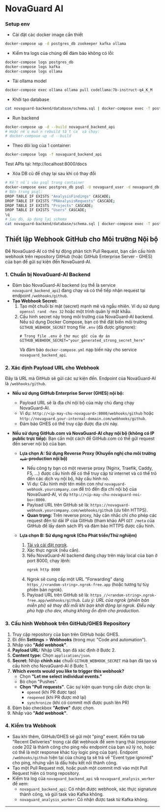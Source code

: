 # NovaGuard AI

### Setup env

- Cài đặt các docker image cần thiết

```bash
docker-compose up -d postgres_db zookeeper kafka ollama
```

- Kiểm tra logs của chúng để đảm bảo không có lỗi:

```bash
docker-compose logs postgres_db
docker-compose logs kafka
docker-compose logs ollama
```

- Tải ollama model

```bash
docker-compose exec ollama ollama pull codellama:7b-instruct-q4_K_M
```

- Khởi tạo database

```bash
cat novaguard-backend/database/schema.sql | docker-compose exec -T postgres_db psql -U novaguard_user -d novaguard_db
```

- Run backend

```bash
docker-compose up -d --build novaguard_backend_api
# Hoặc nếu muốn rebuild tất cả và chạy:
# docker-compose up -d --build
```

- Theo dõi log của 1 container:

```bash
docker-compose logs -f novaguard_backend_api
```

Test APIs tại: http://localhost:8000/docs

- Xóa DB cũ để chạy lại sau khi có thay đổi

```bash
# Kết nối vào psql trong container
docker-compose exec postgres_db psql -U novaguard_user -d novaguard_db
# Bên trong psql:
DROP TABLE IF EXISTS "AnalysisFindings" CASCADE;
DROP TABLE IF EXISTS "PRAnalysisRequests" CASCADE;
DROP TABLE IF EXISTS "Projects" CASCADE;
DROP TABLE IF EXISTS "Users" CASCADE;
\q 
# Sau đó, áp dụng lại schema
cat novaguard-backend/database/schema.sql | docker-compose exec -T postgres_db psql -U novaguard_user -d novaguard_db
```

## Thiết lập Webhook GitHub cho Môi trường Nội bộ

Để NovaGuard-AI có thể tự động phân tích Pull Request, bạn cần cấu hình webhook trên repository GitHub (hoặc GitHub Enterprise Server - GHES) của bạn để gửi sự kiện đến NovaGuard-AI.

### 1. Chuẩn bị NovaGuard-AI Backend

* Đảm bảo NovaGuard-AI backend (cụ thể là service `novaguard_backend_api`) đang chạy và có thể tiếp nhận request tại endpoint `/webhooks/github`.
* **Tạo Webhook Secret:**
    1.  Tạo một chuỗi bí mật (secret) mạnh mẽ và ngẫu nhiên. Ví dụ sử dụng `openssl rand -hex 32` hoặc một trình quản lý mật khẩu.
    2.  Cấu hình secret này trong môi trường của NovaGuard-AI backend. Nếu sử dụng Docker Compose, bạn có thể đặt biến môi trường `GITHUB_WEBHOOK_SECRET` trong file `.env` (đã được gitignore):
        ```env
        # Trong file .env ở thư mục gốc của dự án
        GITHUB_WEBHOOK_SECRET="your_generated_strong_secret_here"
        ```
        Và đảm bảo `docker-compose.yml` nạp biến này cho service `novaguard_backend_api`.

### 2. Xác định Payload URL cho Webhook

Đây là URL mà GitHub sẽ gửi các sự kiện đến. Endpoint của NovaGuard-AI là `/webhooks/github`.

* **Nếu sử dụng GitHub Enterprise Server (GHES) nội bộ:**
    * Payload URL sẽ là địa chỉ nội bộ của máy chủ đang chạy NovaGuard-AI.
    * Ví dụ: `http://<ip-may-chu-novaguard>:8000/webhooks/github` hoặc `http://novaguard.your-internal-domain.com/webhooks/github`.
    * Đảm bảo GHES có thể truy cập được địa chỉ này.

* **Nếu sử dụng GitHub.com và NovaGuard-AI chạy nội bộ (không có IP public trực tiếp):**
    Bạn cần một cách để GitHub.com có thể gửi request đến server nội bộ của bạn.
    * **Lựa chọn A: Sử dụng Reverse Proxy (Khuyến nghị cho môi trường شبه-production nội bộ)**
        * Nếu công ty bạn có một reverse proxy (Nginx, Traefik, Caddy, F5, ...) được cấu hình để có thể truy cập từ internet và có thể trỏ đến các dịch vụ nội bộ, hãy cấu hình nó.
        * Ví dụ: Cấu hình một tên miền con như `novaguard-webhook.yourcompany.com` để trỏ đến địa chỉ nội bộ của NovaGuard-AI, ví dụ `http://<ip-may-chu-novaguard-noi-bo>:8000`.
        * Payload URL trên GitHub sẽ là: `https://novaguard-webhook.yourcompany.com/webhooks/github` (ưu tiên HTTPS).
        * **Quan trọng:** Trên reverse proxy, hãy cân nhắc chỉ cho phép các request đến từ dải IP của GitHub (tham khảo API `GET /meta` của GitHub để lấy danh sách IP) và đảm bảo HTTPS được cấu hình.

    * **Lựa chọn B: Sử dụng ngrok (Cho Phát triển/Thử nghiệm)**
        1.  [Tải và cài đặt ngrok](https://ngrok.com/download).
        2.  Xác thực ngrok (nếu cần).
        3.  Nếu NovaGuard-AI backend đang chạy trên máy local của bạn ở port 8000, chạy lệnh:
            ```bash
            ngrok http 8000
            ```
        4.  Ngrok sẽ cung cấp một URL "Forwarding" dạng `https_//<random-string>.ngrok-free.app` (hoặc tương tự tùy phiên bản ngrok).
        5.  Payload URL trên GitHub sẽ là: `https_//<random-string>.ngrok-free.app/webhooks/github`.
        *Lưu ý: URL của ngrok (phiên bản miễn phí) sẽ thay đổi mỗi khi bạn khởi động lại ngrok. Điều này phù hợp cho dev, nhưng không ổn định cho production.*

### 3. Cấu hình Webhook trên GitHub/GHES Repository

1.  Truy cập repository của bạn trên GitHub hoặc GHES.
2.  Đi đến **Settings** > **Webhooks** (trong mục "Code and automation").
3.  Nhấp vào **"Add webhook"**.
4.  **Payload URL:** Nhập URL bạn đã xác định ở Bước 2.
5.  **Content type:** Chọn `application/json`.
6.  **Secret:** Nhập **chính xác** chuỗi `GITHUB_WEBHOOK_SECRET` mà bạn đã tạo và cấu hình cho NovaGuard-AI ở Bước 1.
7.  **Which events would you like to trigger this webhook?**
    * Chọn **"Let me select individual events."**
    * Bỏ chọn "Pushes".
    * **Chọn "Pull requests"**. Các sự kiện quan trọng cần được chọn là:
        * `opened` (khi PR được tạo)
        * `reopened` (khi PR được mở lại)
        * `synchronize` (khi có commit mới được push lên PR)
8.  Đảm bảo checkbox **"Active"** được chọn.
9.  Nhấp vào **"Add webhook"**.

### 4. Kiểm tra Webhook

* Sau khi thêm, GitHub/GHES sẽ gửi một "ping" event. Kiểm tra tab "Recent Deliveries" trong cài đặt webhook để xem trạng thái (response code 202 là thành công cho ping nếu endpoint của bạn xử lý nó, hoặc có thể là một response khác tùy logic ping của bạn). Endpoint `/webhooks/github` hiện tại của chúng ta sẽ trả về "Event type ignored" cho ping, nhưng vẫn là dấu hiệu kết nối thành công.
* Tạo một Pull Request mới, hoặc push một commit mới vào một Pull Request hiện có trong repository.
* Kiểm tra log của `novaguard_backend_api` và `novaguard_analysis_worker` để xem:
    * `novaguard_backend_api`: Có nhận được webhook, xác thực signature thành công, và gửi task vào Kafka không.
    * `novaguard_analysis_worker`: Có nhận được task từ Kafka không.

---